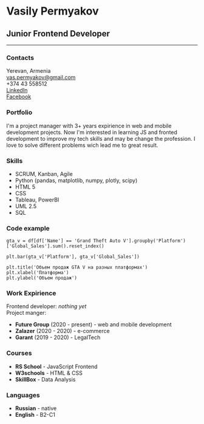 # Vasily Permyakov
## Junior Frontend Developer
******
### Contacts
Yerevan, Armenia  
vas.permyakov@gmail.com  
+374 43 558512  
[LinkedIn](https://www.linkedin.com/in/vasily-permyakov/)  
[Facebook](https://www.facebook.com/vaspermyakov/)  
### Portfolio
I'm a project manager with 3+ years expirience in web and mobile development projects. Now I'm interested in learning JS and fronted development to improve my tech skills and may be change the profession.
I love to solve different problems wich lead me to great result.
### Skills
* SCRUM, Kanban, Agile
* Python (pandas, matplotlib, numpy, plotly, scipy)
* HTML 5
* CSS
* Tableau, PowerBI
* UML 2.5
* SQL
### Code example
```
gta_v = df[df['Name'] == 'Grand Theft Auto V'].groupby('Platform')['Global_Sales'].sum().reset_index()

plt.bar(gta_v['Platform'], gta_v['Global_Sales'])

plt.title('Объем продаж GTA V на разных платформах')
plt.xlabel('Платформа')
plt.ylabel('Объем продаж')
```
### Work Expirience
Frontend developer: *nothing yet*  
Project manger:
* **Future Group** (2020 - present) - web and mobile development
* **Zalazer** (2020 - 2020) - e-commerce
* **Garant** (2019 - 2020) - LegalTech
### Courses
* **RS School** - JavaScript Frontend
* **W3schools** - HTML & CSS
* **SkillBox** - Data Analysis
### Languages
* **Russian** - native
* **English** - B2-C1